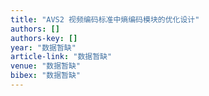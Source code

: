 ```yaml
---
title: "AVS2 视频编码标准中熵编码模块的优化设计"
authors: []
authors-key: []
year: "数据暂缺"
article-link: "数据暂缺"
venue: "数据暂缺"
bibex: "数据暂缺"
---
```

